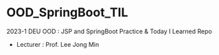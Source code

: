 # OOD_SpringBoot_TIL
2023-1 DEU OOD : JSP and SpringBoot Practice & Today I Learned Repo
- Lecturer : Prof. Lee Jong Min
